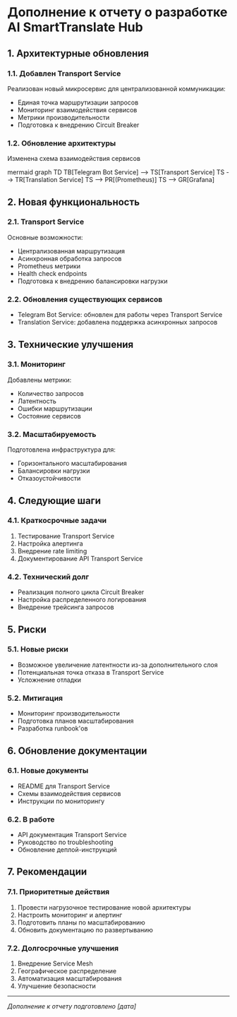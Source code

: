 # Дополнение к отчету о разработке AI SmartTranslate Hub

## 1. Архитектурные обновления

### 1.1. Добавлен Transport Service
Реализован новый микросервис для централизованной коммуникации:
- Единая точка маршрутизации запросов
- Мониторинг взаимодействия сервисов
- Метрики производительности
- Подготовка к внедрению Circuit Breaker

### 1.2. Обновление архитектуры
Изменена схема взаимодействия сервисов 

mermaid
graph TD
TB[Telegram Bot Service] --> TS[Transport Service]
TS --> TR[Translation Service]
TS --> PR[(Prometheus)]
TS --> GR[Grafana]


## 2. Новая функциональность

### 2.1. Transport Service
Основные возможности:
- Централизованная маршрутизация
- Асинхронная обработка запросов
- Prometheus метрики
- Health check endpoints
- Подготовка к внедрению балансировки нагрузки

### 2.2. Обновления существующих сервисов
- Telegram Bot Service: обновлен для работы через Transport Service
- Translation Service: добавлена поддержка асинхронных запросов

## 3. Технические улучшения

### 3.1. Мониторинг
Добавлены метрики:
- Количество запросов
- Латентность
- Ошибки маршрутизации
- Состояние сервисов

### 3.2. Масштабируемость
Подготовлена инфраструктура для:
- Горизонтального масштабирования
- Балансировки нагрузки
- Отказоустойчивости

## 4. Следующие шаги

### 4.1. Краткосрочные задачи
1. Тестирование Transport Service
2. Настройка алертинга
3. Внедрение rate limiting
4. Документирование API Transport Service

### 4.2. Технический долг
- Реализация полного цикла Circuit Breaker
- Настройка распределенного логирования
- Внедрение трейсинга запросов

## 5. Риски

### 5.1. Новые риски
- Возможное увеличение латентности из-за дополнительного слоя
- Потенциальная точка отказа в Transport Service
- Усложнение отладки

### 5.2. Митигация
- Мониторинг производительности
- Подготовка планов масштабирования
- Разработка runbook'ов

## 6. Обновление документации

### 6.1. Новые документы
- README для Transport Service
- Схемы взаимодействия сервисов
- Инструкции по мониторингу

### 6.2. В работе
- API документация Transport Service
- Руководство по troubleshooting
- Обновление деплой-инструкций

## 7. Рекомендации

### 7.1. Приоритетные действия
1. Провести нагрузочное тестирование новой архитектуры
2. Настроить мониторинг и алертинг
3. Подготовить планы по масштабированию
4. Обновить документацию по развертыванию

### 7.2. Долгосрочные улучшения
1. Внедрение Service Mesh
2. Географическое распределение
3. Автоматизация масштабирования
4. Улучшение безопасности

---

*Дополнение к отчету подготовлено [дата]*